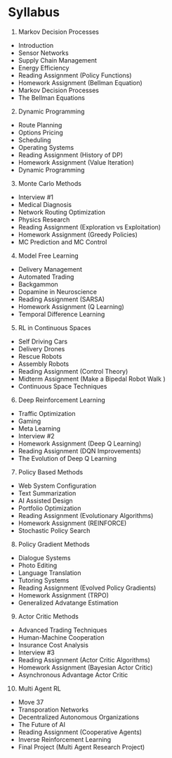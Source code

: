 # Syllabus

1. Markov Decision Processes

- Introduction
- Sensor Networks
- Supply Chain Management
- Energy Efficiency
- Reading Assignment (Policy Functions)
- Homework Assignment (Bellman Equation)
- Markov Decision Processes
- The Bellman Equations

2. Dynamic Programming

- Route Planning
- Options Pricing
- Scheduling
- Operating Systems
- Reading Assignment (History of DP)
- Homework Assignment (Value Iteration)
- Dynamic Programming

3. Monte Carlo Methods

- Interview #1
- Medical Diagnosis
- Network Routing Optimization
- Physics Research
- Reading Assignment (Exploration vs Exploitation)
- Homework Assignment (Greedy Policies)
- MC Prediction and MC Control

4. Model Free Learning

- Delivery Management
- Automated Trading
- Backgammon
- Dopamine in Neuroscience
- Reading Assignment (SARSA)
- Homework Assignment (Q Learning)
- Temporal Difference Learning

5. RL in Continuous Spaces

- Self Driving Cars
- Delivery Drones
- Rescue Robots
- Assembly Robots
- Reading Assignment (Control Theory)
- Midterm Assignment (Make a Bipedal Robot Walk )
- Continuous Space Techniques

6. Deep Reinforcement Learning

- Traffic Optimization
- Gaming
- Meta Learning
- Interview #2
- Homework Assignment (Deep Q Learning)
- Reading Assignment (DQN Improvements)
- The Evolution of Deep Q Learning

7. Policy Based Methods

- Web System Configuration
- Text Summarization
- AI Assisted Design
- Portfolio Optimization
- Reading Assignment (Evolutionary Algorithms)
- Homework Assignment (REINFORCE)
- Stochastic Policy Search

8. Policy Gradient Methods

- Dialogue Systems
- Photo Editing
- Language Translation
- Tutoring Systems
- Reading Assignment (Evolved Policy Gradients)
- Homework Assignment (TRPO)
- Generalized Advatange Estimation

9. Actor Critic Methods

- Advanced Trading Techniques
- Human-Machine Cooperation
- Insurance Cost Analysis
- Interview #3
- Reading Assignment (Actor Critic Algorithms)
- Homework Assignment (Bayesian Actor Critic)
- Asynchronous Advantage Actor Critic

10. Multi Agent RL

- Move 37
- Transporation Networks
- Decentralized Autonomous Organizations
- The Future of AI
- Reading Assignment (Cooperative Agents)
- Inverse Reinforcement Learning
- Final Project (Multi Agent Research Project)
